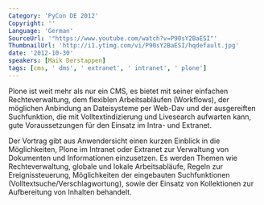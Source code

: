 ```yaml
---
Category: 'PyCon DE 2012'
Copyright: ''
Language: 'German'
SourceUrl: '"https://www.youtube.com/watch?v=P90sY2BaESI"'
ThumbnailUrl: 'http://i1.ytimg.com/vi/P90sY2BaESI/hqdefault.jpg'
date: '2012-10-30'
speakers: [Maik Derstappen]
tags: [cms, ' dms', ' extranet', ' intranet', ' plone']
---
```

Plone ist weit mehr als nur ein CMS, es bietet mit seiner einfachen
Rechteverwaltung, dem flexiblen Arbeitsabläufen (Workflows), der möglichen
Anbindung an Dateisysteme per Web-Dav und der ausgereiften Suchfunktion, die
mit Volltextindizierung und Livesearch aufwarten kann, gute Voraussetzungen
für den Einsatz im Intra- und Extranet.

Der Vortrag gibt aus Anwendersicht einen kurzen Einblick in die Möglichkeiten,
Plone im Intranet oder Extranet zur Verwaltung von Dokumenten und
Informationen einzusetzen. Es werden Themen wie Rechteverwaltung, globale und
lokale Arbeitsabläufe, Regeln zur Ereignissteuerung, Möglichkeiten der
eingebauten Suchfunktionen (Volltextsuche/Verschlagwortung), sowie der Einsatz
von Kollektionen zur Aufbereitung von Inhalten behandelt.

